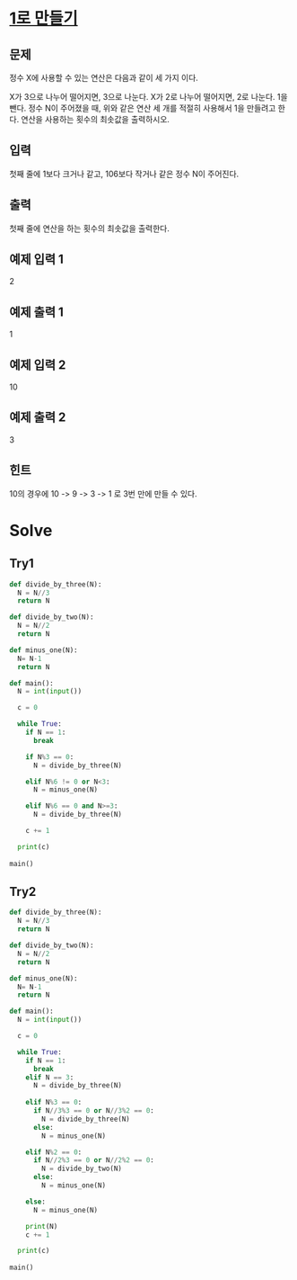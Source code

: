 # [1로 만들기](https://www.acmicpc.net/problem/1463)

## 문제
정수 X에 사용할 수 있는 연산은 다음과 같이 세 가지 이다.

X가 3으로 나누어 떨어지면, 3으로 나눈다.
X가 2로 나누어 떨어지면, 2로 나눈다.
1을 뺀다.
정수 N이 주어졌을 때, 위와 같은 연산 세 개를 적절히 사용해서 1을 만들려고 한다. 연산을 사용하는 횟수의 최솟값을 출력하시오.

## 입력
첫째 줄에 1보다 크거나 같고, 106보다 작거나 같은 정수 N이 주어진다.

## 출력
첫째 줄에 연산을 하는 횟수의 최솟값을 출력한다.

## 예제 입력 1 
2
## 예제 출력 1 
1
## 예제 입력 2 
10
## 예제 출력 2 
3
## 힌트
10의 경우에 10 -> 9 -> 3 -> 1 로 3번 만에 만들 수 있다.

# Solve
## Try1
```Python
def divide_by_three(N):
  N = N//3
  return N

def divide_by_two(N):
  N = N//2
  return N

def minus_one(N):
  N= N-1
  return N

def main():
  N = int(input())

  c = 0

  while True:
    if N == 1:
      break

    if N%3 == 0:
      N = divide_by_three(N)

    elif N%6 != 0 or N<3:
      N = minus_one(N)

    elif N%6 == 0 and N>=3:
      N = divide_by_three(N)

    c += 1

  print(c)
  
main()
```

## Try2

```Python
def divide_by_three(N):
  N = N//3
  return N

def divide_by_two(N):
  N = N//2
  return N

def minus_one(N):
  N= N-1
  return N

def main():
  N = int(input())

  c = 0

  while True:
    if N == 1:
      break
    elif N == 3:
      N = divide_by_three(N)
      
    elif N%3 == 0:
      if N//3%3 == 0 or N//3%2 == 0:
        N = divide_by_three(N)
      else:
        N = minus_one(N)

    elif N%2 == 0:
      if N//2%3 == 0 or N//2%2 == 0:
        N = divide_by_two(N)
      else:
        N = minus_one(N)

    else:
      N = minus_one(N)

    print(N)
    c += 1

  print(c)
  
main()
```
